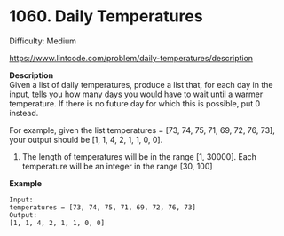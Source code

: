 # 1060. Daily Temperatures

Difficulty: Medium

https://www.lintcode.com/problem/daily-temperatures/description

**Description**  
Given a list of daily temperatures, produce a list that, for each day in the input, tells you how many days you would have to wait until a warmer temperature. If there is no future day for which this is possible, put 0 instead.

For example, given the list temperatures = [73, 74, 75, 71, 69, 72, 76, 73], your output should be [1, 1, 4, 2, 1, 1, 0, 0].

1. The length of temperatures will be in the range [1, 30000]. Each temperature will be an integer in the range [30, 100]

**Example**  
```
Input:
temperatures = [73, 74, 75, 71, 69, 72, 76, 73]
Output:
[1, 1, 4, 2, 1, 1, 0, 0]
```
